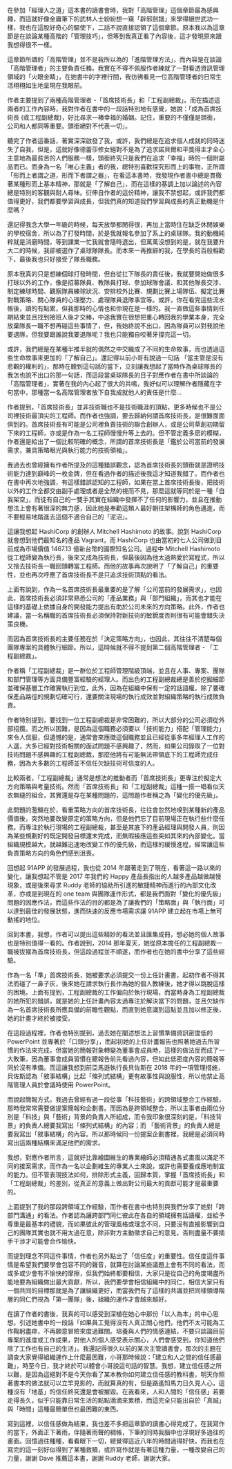 在參加「經理人之道」這本書的讀書會時，我對「高階管理」這個章節最為感興趣，而這就好像金庸筆下的武林人士紛紛想一窺「辟邪劍譜」來學得絕世武功一樣，我也在這股好奇心的驅使下，二話不說直接認領了這個章節。原本我以為這章節是在談論某種高階的「管理技巧」，但等到我真正看了內容後，這才發現原來跟我想得很不一樣。

這章節所謂的「高階管理」並不是我所以為的「進階管理方法」，而內容是在談論「高階管理者」的主要負責任務。我實在不得不佩服作者練就了一對看透資訊管理領域的「火眼金睛」，在她書中的字裡行間，我彷彿看見一位高階管理者的日常生活栩栩如生地呈現在我眼前。

作者主要提到了兩種高階管理者 -「首席技術長」和「工程副總裁」。而在描述這兩者的工作內容時，我對作者在書中的一段話特別地有感覺，她說：「成為首席技術長 (或工程副總裁)，好比尋求一樁幸福的婚姻。記住，重要的不僅僅是頭銜，公司和人都同等重要。頭銜絕對不代表一切」。

聽完了作者這番話，著實深深啟發了我，或許，我們總是在追求個人成就的同時迷失了自我，但是，這就好像德蕾莎修女絕對不是為了追求諾貝爾和平獎得主才全心主意地為最貧苦的人們服務一樣，頭銜終究只是我們在追求「幸福」時的一個附屬品而已。而身為一名「唯心主義」者的我，總特別喜歡探究形而上的事物，正所謂「形而上者謂之道，形而下者謂之器」，在看這本書時，我發現作者書中總是貫徹著某種形而上基本精神，那就是「了解自己」，而在這樣的基調上加以論述的內容總是特別的客觀與耐人尋味。衍伸自作者的這份精神，讓我不禁想起，或許我們都值得更好，我們都要學習與成長，但我們真的知道我們學習與成長的真正動機是什麼嗎？

還記得我念大學一年級的時候，每天放學都閒得很，再加上當時住在缺乏休閒娛樂的學校宿舍，所以為了打發時間，於是我就報名參加了系上的桌球隊。我的動機純粹就是消磨時間，等到課業一忙我就會隨時退出，但萬萬沒想到的是，就在我要升大二的時候，我卻被選作了桌球隊隊長。而本來一再推辭的我，在學長的百般相勸下，最後我也只好接受了隊長職務。

原本我真的只是想練個球打發時間，但自從扛下隊長的責任後，我就要開始做很多打球以外的工作，像是招募隊員、教隊員打球、參加球隊會議、和其他隊長交涉、制定練球時間、觀察隊員練球狀況、安排校外比賽、規劃比賽上場隊伍、擬定比賽對戰策略、關心隊員的心理壓力、處理隊員退隊事宜等。或許，你在看完這些流水帳後，讀的有點累，但我那時的心情也和你現在是一樣的。我一直做這些事情到任期結束並且找到接班人後才交棒，中途我實在很想把重心轉回我的學業本身，完全放棄隊長一職不想再碰這些事情了，但，我始終說不出口，因為隊員可以對我說他要退隊，但我要跟誰說我要退隊呢？我也只能獨自咬著牙撐完這一切。

或許，我們總是在某種半推半就的偶然之中交織成了不同的生命故事，而也透過這些生命故事來更加的「了解自己」。還記得以前小哥有說過一句話 「當主管是沒有悲觀的權利的」，那時在聽到這句話的當下，立刻讓我想起了當時作為桌球隊長的我怎也說不出口的那一句話，而這段當桌球隊長的日子對應作者在書中所談論的「高階管理者」，實著在我的內心起了很大的共鳴，我好似可以理解作者隱藏在字句當中，那種當一名高階管理者放下自我成就他人的責任是什麼...

作者提到，「首席技術長」並非技術職也不是技術職涯的頂點，更多時候也不是公司裡技術最頂尖的工程師。而作者也強調，要去歸納何謂首席技術長，是很難面面俱到的。首席技術長有可能是公司裡負責技術的聯合創辦人，或是公司草創初期留下來的工程師，亦或是作為一名工程師慢慢升等上去的。但不管定義多麽的模糊，作者還是給出了一個比較明確的概念，所謂的首席技術長是「鑑於公司當前的發展需求，兼具策略眼光與執行能力的技術領袖」。

我過去也曾經擁有作者所提及的這種錯誤觀念，認為首席技術長的頭銜就是證明技術能力達到巔峰的一枚金牌，但在看過作者的描述後我這才知道我錯了。而作者也在書中再次地強調，有這樣錯誤認知的工程師，如果在當上首席技術長後，把技術以外的工作全都交由副手處理或者是全然的視而不見，那麼這就等同於是一種「自我架空」，而徒有自己的一雙手其實在組織中發揮不了任何的影響力，並且在推動想法上會有著很深的無力感，因此她是奉勸這類人最好朝往架構師的角色邁進，而不要輕易地踏進去這個不適合自己的「泥沼」。

這讓我想起 HashiCorp 的創辦人 Mitchell Hashimoto 的故事。說到 HashiCorp 就會想到他們最知名的產品 Vagrant，而 HashiCorp 也由當初的七人公司做到目前成為市場價值 1467.13 億新台幣的國際知名公司。過程中 Mitchell Hashimoto 從工程師變為執行長，後來又成為技術長，但最後因為他太過熱愛於寫程式，所以又捨去技術長一職回頭轉當工程師。而他的故事再次說明了「了解自己」的重要性，並也再次呼應了首席技術長不是只追求技術頂點的看法。

上面有說到，作為一名首席技術長最重要的是了解「公司當前的發展需求」，也因此，首席技術長必須非常熟悉公司的「產品業務」與「部門組織」，而其也才能在這樣的基礎上依據自身的開發能力提出有助於公司未來的方向策略。此外，作者也建議，當一名稱職的首席技術長必須保持對新技術的敏銳度否則很有可能會錯失決策良機。

而因為首席技術長的主要任務在於「決定策略方向」，也因此，其往往不清楚每個團隊專案的具體執行細節。所以，這時候就不得不提到第二個高階管理者 - 「工程副總裁」。

作者稱「工程副總裁」是一群位於工程師管理階級頂端，並且在人事、專案、團隊和部門管理等方面具備豐富經驗的經理人。而出色的工程副總裁總是善於挖掘細節並確保基層工作確實執行到位，此外，因為在組織中保有一定的話語權，除了要確保產品路徑的規劃切確可行，還要關注現場的執行成效並對組織策略的執行成敗負責。

作者特別提到，要找到一位工程副總裁是非常困難的，所以大部分的公司必須從外部招攬。而之所以困難，是因為這個職務必須要以「技術能力」搭配「管理能力」來令人信服，但遺憾的是，通常會來應徵這個職務並且已經從事多年經理人工作的人選，大多已經對技術相關的面試問題不感興趣了，然而，如果公司錄取了一位對技術問題不感興趣的工程副總裁，那麼他將有可能無法帶領底下的工程師完成任務，因為大多數的工程師並不信任欠缺技術可信度的人。

比較兩者，「工程副總裁」通常是想法的推動者而「首席技術長」更專注於擬定大方向策略與考量技術。然而「首席技術長」和「工程副總裁」這種一搭一唱看似天衣無縫的組合，其實還是存在某種問題的，這問題作者稱之為「變化的優先級」。

此問題的濫觴在於，看重策略方向的首席技術長，往往會忽然地嗅到某種新的產品價值後，突然地要改變原定的策略方向，但是他們忘了目前現場正在執行些什麼任務。而專注於執行現場的工程副總裁，甚至是其底下的產品經理與開發人員，則因為某些規劃好的既定開發目標還未完成，而無暇接應這些突如其來的內部變化。當組織規模越大，就越難迅速地改變工作的優先級，而這樣的緩慢進程，經常讓這些負責策略方向的角色們感到沮喪。

回想起 91APP 的發展過程，我也從 2014 年跟著走到了現在，看著這一路以來的變化，讓我想起不管是 2017 年我們的 Happy 產品長指出的人越多產品越做越慢現象，或是後來尋求 Ruddy 老師的協助所引進的敏捷精神而進行的內部文化改革，亦或是到現在的 one team 與團隊運作形式，都是我們面對「變化的優先級」問題的因應作法，而這些作法的目的都是為了讓我們的「策略面」與「執行面」可以達到最佳的發展狀態，進而快速的反應市場需求讓 91APP 建立起在市場上無可動搖的地位。

回到本書，我想，作者可以提出這些精妙的看法並且匯集成冊，想必她的個人故事也是特別值得一看的。作者說到，2014 那年夏天，她從原本擔任的工程副總裁一職被拔擢為首席技術長，但這段過程並不順遂，而作者也在她的書中分享了這些經驗。

作為一名「準」首席技術長，她被要求必須提交一份上任計畫書，起初作者不得其法而碰了一鼻子灰，後來她在請求執行長作為她的個人教練後，她才得以跳脫這樣的困境。上面有提到，工程副總裁的工作偏向於執行現場，而當時身為工程副總裁的她所犯的錯誤，就是她的上任計畫內容太過專注於解決當下的問題，並且欠缺作為一名首席技術長所應具備的前瞻性觀點，而直到她意識到這點並且加以修正後，她的計畫才終於被接受。

在這段過程裡，作者也特別提到，過去她在闡述想法上習慣準備資訊密度低的 PowerPoint 並專著於「口頭分享」，而起初她的上任計畫報告也照著她過去所習慣的作法來完成，但當她的簡報對象轉變為董事會成員時，這樣的做法反而成了一大敗筆。因為董事會成員習慣在聽報告前先看過內容，但如此低密度內容的簡報等同於沒有準備。而這讓我想到前亞馬遜執行長貝佐斯在 2018 年的一項管理措施，貝佐斯認為「敘事結構」比起「條列式結構」更有故事性與說服性，所以他禁止高階管理人員於會議時使用 PowerPoint。

而說起簡報方式，我過去曾經有過一段從事「科技藝術」的跨領域整合工作經驗，那時我常常需要做提案簡報和企劃書。而因為是跨領域整合，所以主事者由兩位分別是「科技」與「藝術」背景的負責人所組成，而令我印象很深刻的是，「科技背景」的負責人總要我寫出「條列式結構」的內容；而 「藝術背景」的負責人總是要我寫出「敘事結構」的內容。所以那時候同一份提案企劃書裡，我總是必須同時寫出這兩種結構來滿足他們的需求。

我想，對應作者所言，這就好比靠繪圖維生的專業繪師必須精通各式畫風以滿足不同的接案需求，而作為一名以企劃維生的專業人士來說，或許也需要養成應地制宜的能力。但不管表現技法如何，排除形式主義，回歸本質，掌握「首席技術長」和「工程副總裁」的差別，從真正的意義上做出對公司最大的貢獻可能才是最重要的。

上面提到了我的那段跨領域工作經驗，而作者在書中也特別與我們分享了她對「跨部門溝通」的看法。作者認為讓跨部門同仁彼此在各自的領域擁有話語權，並給予尊重是最基本的禮貌，而如果彼此的管理風格或理念不同，只要沒有直接影響到自己的團隊其實也就不用太過在意，除非對方主動徵求自己的意見，否則盡量不要插手干涉才可能會合作愉快。

而提到理念不同這件事情，作者也另外點出了「信任度」的重要性。信任度這件事情是希望我們要學會包容不同的聲音，就算在討論某些議題上會有不同的看法，而或多或少會有不愉快的摩擦，但我們始終都要相信，大家只是從自己的角度竭盡所能地要為組織做出最大貢獻，所以，我們要學會相信組織中的同仁，相信大家只有一個共同的目標那就是為了讓組織更好，而當我們有了這樣的共識並把同樣領導階層的同仁們視為「第一團隊」後，組織的運作才會越來越好。

在讀了作者的書後，我真的可以感受到深植在她心中那份「以人為本」的中心思想。引述她書中的一段話「如果員工覺得沒有人真正關心他們，他們不太可能為工作鞠躬盡瘁，不再願意冒險來度過難關。培養與人們的情感連結，不要只談論目前專案的進度或工作成果，對他人的個人感受表示關心，人們會感受到，你知道他們除了工作也有自己的生活」。我還記得很久以前的某次主管讀書會，那次的主題在調查大家覺得組織運作上什麼最困難，小哥那時候說：「建立和人之間的信任感最難」，時至今日，我才終於可以體會小哥說這句話的智慧。我想，建立信任感之所以難，是因為這絕對不是今天你看了某本教你如何建立信任感的教科書，明天你照著書本的做法就可以立竿見影的，而就算真的有，但是路遙知馬力日久見人心，這種沒有「地基」的信任終究還是會被摧毀。在我看來，人和人間的「信任感」若要走得長久，似乎只能靠日常生活的點點滴滴來累積，而這完全只能出自於「真誠」與「時間」這種最簡單但也最困難的東西。

寫到這裡，以信任感做為結束，我也差不多把這章節的讀書心得完成了。在我寫作的當下，外面正下著雨，伴隨著雨聲的稠帳，下筆的同時我腦中也浮現好多過往的畫面。回憶過往種種，看看眼下一切，總覺得這近八年的時間過得好快，而我也在寫完的這一刻好似得到了某種救贖，或許寫作就是有著這種力量，一種改變自己的力量，謝謝 Dave 推薦這本書，謝謝 Ruddy 老師，謝謝大家。
